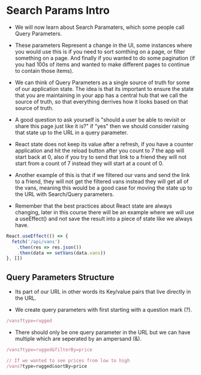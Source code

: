 # Search Params Intro

- We will now learn about Search Paramaters, which some people call Query Parameters.

- These parameters Represent a change in the UI, some instances where you would use this is if you need to sort somthing on a page, or filter something on a page. And finally if you wanted to do some pagination (if you had 100s of items and wanted to make different pages to continue to contain those items).

- We can think of Query Parameters as a single source of truth for some of our application state. The idea is that its important to ensure the state that you are maintaining in your app has a central hub that we call the source of truth, so that everything derrives how it looks based on that source of truth.

- A good question to ask yourself is "should a user be able to revisit or share this page just like it is?" if "yes" then we should consider raising that state up to the URL in a query parameter.

- React state does not keep its value after a refresh, if you have a counter application and hit the reload button after you count to 7 the app will start back at 0, also if you try to send that link to a friend they will not start from a count of 7 instead they will start at a count of 0.

- Another example of this is that if we filtered our vans and send the link to a friend, they will not get the filtered vans instead they will get all of the vans, meaning this would be a good case for moving the state up to the URL with Search/Query parameters.

- Remember that the best practices about React state are always changing, later in this course there will be an example where we will use a useEffect() and not save the result into a piece of state like we always have.

```js
React.useEffect(() => {
  fetch('/api/vans')
    .then(res => res.json())
    .then(data => setVans(data.vans))
}, [])
```

## Query Parameters Structure

- Its part of our URL in other words its Key/value pairs that live directly in the URL.

- We create query parameters with first starting with a question mark (?).

```js
/vans?type=rugged
```

- There should only be one query parameter in the URL but we can have multiple which are seperated by an ampersand (&).

```js
/vans?type=rugged&filterBy=price

// If we wanted to see prices from low to high
/vans?type=rugged&sortBy=price
```
